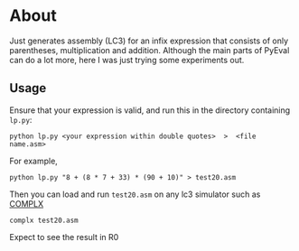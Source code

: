 # About
Just generates assembly (LC3) for an infix expression that consists of only parentheses, multiplication and addition.
Although the main parts of PyEval can do a lot more, here I was just trying some experiments out.

## Usage
Ensure that your expression is valid, and run this in the directory containing ```lp.py```:  
```
python lp.py <your expression within double quotes>  >  <file name.asm>
```  
For example,  
```
python lp.py "8 + (8 * 7 + 33) * (90 + 10)" > test20.asm
```  
Then you can load and run ```test20.asm``` on any lc3 simulator such as [COMPLX](https://github.com/TricksterGuy/complx)  
```
complx test20.asm
```  
Expect to see the result in R0